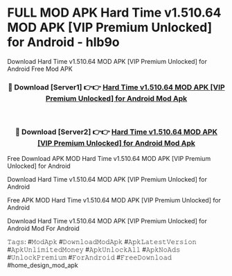 # FULL MOD APK Hard Time v1.510.64 MOD APK [VIP Premium Unlocked] for Android - hlb9o
Download Hard Time v1.510.64 MOD APK [VIP Premium Unlocked] for Android Free Mod APK

<div align="center">
<h3>🔴 Download [Server1] 👉👉 <a href="https://apk-comot.site?title=Hard_Time_v1.510.64_MOD_APK_[VIP_Premium_Unlocked]_for_Android">Hard Time v1.510.64 MOD APK [VIP Premium Unlocked] for Android Mod Apk</a></h3><br>

<h3>🔴 Download [Server2] 👉👉 <a href="https://apk-comot.site?title=Hard_Time_v1.510.64_MOD_APK_[VIP_Premium_Unlocked]_for_Android">Hard Time v1.510.64 MOD APK [VIP Premium Unlocked] for Android Mod Apk</a></h3>
</div>


Free Download APK MOD Hard Time v1.510.64 MOD APK [VIP Premium Unlocked] for Android

Download Hard Time v1.510.64 MOD APK [VIP Premium Unlocked] for Android 

Free APK MOD Hard Time v1.510.64 MOD APK [VIP Premium Unlocked] for Android 

Download Hard Time v1.510.64 MOD APK [VIP Premium Unlocked] for Android Mod For Android

𝚃𝚊𝚐𝚜: #𝙼𝚘𝚍𝙰𝚙𝚔 #𝙳𝚘𝚠𝚗𝚕𝚘𝚊𝚍𝙼𝚘𝚍𝙰𝚙𝚔 #𝙰𝚙𝚔𝙻𝚊𝚝𝚎𝚜𝚝𝚅𝚎𝚛𝚜𝚒𝚘𝚗 #𝙰𝚙𝚔𝚄𝚗𝚕𝚒𝚖𝚒𝚝𝚎𝚍𝙼𝚘𝚗𝚎𝚢 #𝙰𝚙𝚔𝚄𝚗𝚕𝚘𝚌𝚔𝙰𝚕𝚕 #𝙰𝚙𝚔𝙽𝚘𝙰𝚍𝚜 #𝚄𝚗𝚕𝚘𝚌𝚔𝙿𝚛𝚎𝚖𝚒𝚞𝚖 #𝙵𝚘𝚛𝙰𝚗𝚍𝚛𝚘𝚒𝚍 #𝙵𝚛𝚎𝚎𝙳𝚘𝚠𝚗𝚕𝚘𝚊𝚍 #home_design_mod_apk